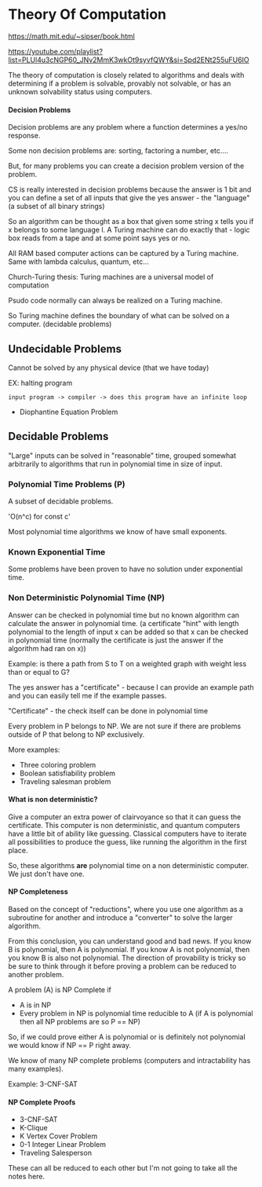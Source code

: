 # Theory Of Computation

https://math.mit.edu/~sipser/book.html

https://youtube.com/playlist?list=PLUl4u3cNGP60_JNv2MmK3wkOt9syvfQWY&si=Spd2ENt255uFU6IO

The theory of computation is closely related to algorithms and deals with
determining if a problem is solvable, provably not solvable, or has an unknown
solvability status using computers.

#### Decision Problems

Decision problems are any problem where a function determines a yes/no response.

Some non decision problems are: sorting, factoring a number, etc....

But, for many problems you can create a decision problem version of the problem.

CS is really interested in decision problems because the answer is 1 bit and you
can define a set of all inputs that give the yes answer - the "language" (a
subset of all binary strings)

So an algorithm can be thought as a box that given some string x tells you if x
belongs to some language l. A Turing machine can do exactly that - logic box
reads from a tape and at some point says yes or no.

All RAM based computer actions can be captured by a Turing machine. Same with
lambda calculus, quantum, etc...

Church-Turing thesis: Turing machines are a universal model of computation

Psudo code normally can always be realized on a Turing machine.

So Turing machine defines the boundary of what can be solved on a computer.
(decidable problems)

## Undecidable Problems

Cannot be solved by any physical device (that we have today)

EX: halting program

`input program -> compiler -> does this program have an infinite loop`

- Diophantine Equation Problem

## Decidable Problems

"Large" inputs can be solved in "reasonable" time, grouped somewhat arbitrarily
to algorithms that run in polynomial time in size of input.

### Polynomial Time Problems (P)

A subset of decidable problems.

'O(n^c) for const c'

Most polynomial time algorithms we know of have small exponents.

### Known Exponential Time

Some problems have been proven to have no solution under exponential time.

### Non Deterministic Polynomial Time (NP)

Answer can be checked in polynomial time but no known algorithm can calculate
the answer in polynomial time. (a certificate "hint" with length polynomial to
the length of input x can be added so that x can be checked in polynomial time
(normally the certificate is just the answer if the algorithm had ran on x))

Example: is there a path from S to T on a weighted graph with weight less than
or equal to G?

The yes answer has a "certificate" - because I can provide an example path and you can
easily tell me if the example passes.

"Certificate" - the check itself can be done in polynomial time

Every problem in P belongs to NP. We are not sure if there are problems outside
of P that belong to NP exclusively.

More examples:

- Three coloring problem
- Boolean satisfiability problem
- Traveling salesman problem

#### What is non deterministic?

Give a computer an extra power of clairvoyance so that it can guess the
certificate. This computer is non deterministic, and quantum computers have a
little bit of ability like guessing. Classical computers have to iterate all
possibilities to produce the guess, like running the algorithm in the first
place.

So, these algorithms **are** polynomial time on a non deterministic computer. We
just don't have one.

#### NP Completeness

Based on the concept of "reductions", where you use one algorithm as a
subroutine for another and introduce a "converter" to solve the larger
algorithm.

From this conclusion, you can understand good and bad news. If you know B is
polynomial, then A is polynomial. If you know A is not polynomial, then you know
B is also not polynomial. The direction of provability is tricky so be sure to
think through it before proving a problem can be reduced to another problem.

A problem (A) is NP Complete if

- A is in NP
- Every problem in NP is polynomial time reducible to A (if A is polynomial then
  all NP problems are so P == NP)

So, if we could prove either A is polynomial or is definitely not polynomial we
would know if NP == P right away.

We know of many NP complete problems (computers and intractability has many
examples).

Example: 3-CNF-SAT

#### NP Complete Proofs

- 3-CNF-SAT
- K-Clique
- K Vertex Cover Problem
- 0-1 Integer Linear Problem
- Traveling Salesperson

These can all be reduced to each other but I'm not going to take all the notes
here.
